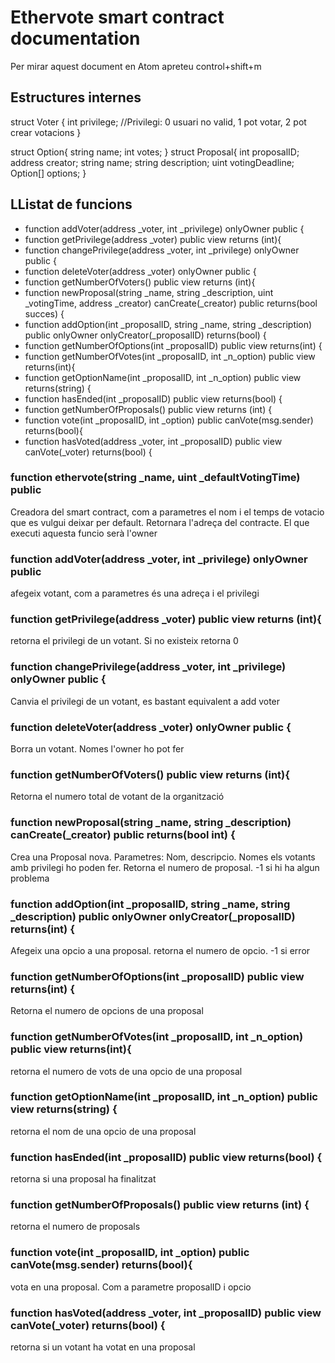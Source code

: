 # Ethervote smart contract documentation
Per mirar aquest document en Atom apreteu control+shift+m
## Estructures internes
struct Voter {
      int privilege;      //Privilegi: 0 usuari no valid, 1 pot votar, 2 pot crear votacions
  }

  struct Option{
    string name;
    int votes;
  }
  struct Proposal{
    int proposalID;
    address creator;
    string name;
    string description;
    uint votingDeadline;
    Option[] options;
  }

  ## LListat de funcions

 -  function addVoter(address _voter, int _privilege) onlyOwner public {
  - function getPrivilege(address _voter) public view returns (int){
  - function changePrivilege(address _voter, int _privilege) onlyOwner public {
  - function deleteVoter(address _voter) onlyOwner public {
  - function getNumberOfVoters() public view returns (int){
  - function newProposal(string _name, string _description, uint _votingTime, address _creator) canCreate(_creator) public returns(bool succes) {
  - function addOption(int _proposalID, string _name, string _description) public onlyOwner onlyCreator(_proposalID) returns(bool)  {
  - function getNumberOfOptions(int _proposalID) public view returns(int) {
  - function getNumberOfVotes(int _proposalID, int _n_option) public view returns(int){
  - function getOptionName(int _proposalID, int _n_option) public view returns(string) {
  - function hasEnded(int _proposalID) public view returns(bool) {
  - function getNumberOfProposals() public view returns (int) {
  - function vote(int _proposalID, int _option) public canVote(msg.sender) returns(bool){
  - function hasVoted(address _voter, int _proposalID) public view canVote(_voter) returns(bool) {

### function ethervote(string _name, uint _defaultVotingTime) public
 Creadora del smart contract, com a parametres el nom i el temps de votacio que es vulgui deixar per default. Retornara l'adreça del contracte. El que executi aquesta funcio serà l'owner

### function addVoter(address _voter, int _privilege) onlyOwner public
 afegeix votant, com a parametres és una adreça i el privilegi

### function getPrivilege(address _voter) public view returns (int){
 retorna el privilegi de un votant. Si no existeix retorna 0

###  function changePrivilege(address _voter, int _privilege) onlyOwner public {
Canvia el privilegi de un votant, es bastant equivalent a add voter

### function deleteVoter(address _voter) onlyOwner public {
Borra un votant. Nomes l'owner ho pot fer
### function getNumberOfVoters() public view returns (int){
Retorna el numero total de votant de la organització
### function newProposal(string _name, string _description) canCreate(_creator) public returns(bool int) {
Crea una Proposal nova. Parametres: Nom, descripcio. Nomes els votants amb privilegi ho poden fer. Retorna el numero de proposal. -1 si hi ha algun problema
###  function addOption(int _proposalID, string _name, string _description) public onlyOwner onlyCreator(_proposalID) returns(int)  {
Afegeix una opcio a una proposal. retorna el numero de opcio. -1 si error
###  function getNumberOfOptions(int _proposalID) public view returns(int) {
Retorna el numero de opcions de una proposal
### function getNumberOfVotes(int _proposalID, int _n_option) public view returns(int){
retorna el numero de vots de una opcio de una proposal
### function getOptionName(int _proposalID, int _n_option) public view returns(string) {
retorna el nom de una opcio de una proposal
### function hasEnded(int _proposalID) public view returns(bool) {
retorna si una proposal ha finalitzat
### function getNumberOfProposals() public view returns (int) {
retorna el numero de proposals
### function vote(int _proposalID, int _option) public canVote(msg.sender) returns(bool){
vota en una proposal. Com a parametre proposalID i opcio
### function hasVoted(address _voter, int _proposalID) public view canVote(_voter) returns(bool) {
retorna si un votant ha votat en una proposal
